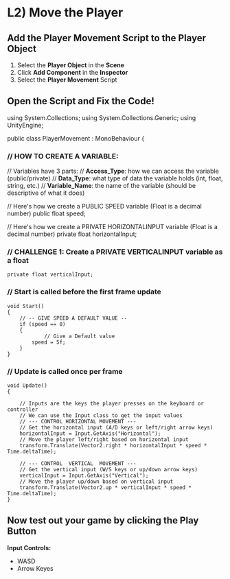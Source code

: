 

# L2) Move the Player
## Add the Player Movement Script to the Player Object
1) Select the **Player Object** in the **Scene**
2) Click **Add Component** in the **Inspector** 
3) Select the **Player Movement** Script
## Open the Script and Fix the Code!
using System.Collections;
using System.Collections.Generic;
using UnityEngine;

public class PlayerMovement : MonoBehaviour
{

### // HOW TO CREATE A VARIABLE:
// Variables have 3 parts:
// **Access_Type**: how we can access the variable (public/private)
// **Data_Type**: what type of data the variable holds (int, float, string, etc.)
// **Variable_Name**: the name of the variable (should be descriptive of what it does)

// Here's how we create a PUBLIC SPEED variable (Float is a decimal number)
public float speed;

// Here's how we create a PRIVATE HORIZONTALINPUT variable (Float is a decimal number)
private float horizontalInput;

### // CHALLENGE 1: Create a PRIVATE VERTICALINPUT variable as a float

    private float verticalInput;


### // Start is called before the first frame update

    void Start()
	{
    	// -- GIVE SPEED A DEFAULT VALUE --
    	if (speed == 0)
		{
	    	    // Give a Default value
		    speed = 5f;
    	}
    }


### // Update is called once per frame

    void Update()
    {
    
	    // Inputs are the keys the player presses on the keyboard or controller
	    // We can use the Input class to get the input values
	    // --- CONTROL HORIZONTAL MOVEMENT --- 
	    // Get the horizontal input (A/D keys or left/right arrow keys)
	    horizontalInput = Input.GetAxis("Horizontal");
	    // Move the player left/right based on horizontal input
	    transform.Translate(Vector2.right * horizontalInput * speed * Time.deltaTime);
	    
	    // --- CONTROL  VERTICAL  MOVEMENT --- 
	    // Get the vertical input (W/S keys or up/down arrow keys)
	    verticalInput = Input.GetAxis("Vertical");
	    // Move the player up/down based on vertical input
	    transform.Translate(Vector2.up * verticalInput * speed * Time.deltaTime); 
	}

## Now test out your game by clicking the Play  Button
**Input Controls:**
 - WASD
 - Arrow Keyes
